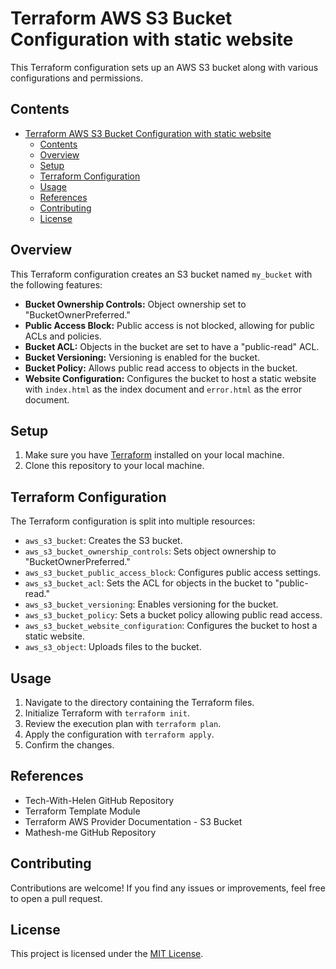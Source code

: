 
# Terraform AWS S3 Bucket Configuration with static website

This Terraform configuration sets up an AWS S3 bucket along with various configurations and permissions.

## Contents

- [Terraform AWS S3 Bucket Configuration with static website](#terraform-aws-s3-bucket-configuration-with-static-website)
  - [Contents](#contents)
  - [Overview](#overview)
  - [Setup](#setup)
  - [Terraform Configuration](#terraform-configuration)
  - [Usage](#usage)
  - [References](#references)
  - [Contributing](#contributing)
  - [License](#license)

## Overview

This Terraform configuration creates an S3 bucket named `my_bucket` with the following features:

- **Bucket Ownership Controls:** Object ownership set to "BucketOwnerPreferred."
- **Public Access Block:** Public access is not blocked, allowing for public ACLs and policies.
- **Bucket ACL:** Objects in the bucket are set to have a "public-read" ACL.
- **Bucket Versioning:** Versioning is enabled for the bucket.
- **Bucket Policy:** Allows public read access to objects in the bucket.
- **Website Configuration:** Configures the bucket to host a static website with `index.html` as the index document and `error.html` as the error document.

## Setup

1. Make sure you have [Terraform](https://www.terraform.io/downloads.html) installed on your local machine.
2. Clone this repository to your local machine.

## Terraform Configuration

The Terraform configuration is split into multiple resources:

- `aws_s3_bucket`: Creates the S3 bucket.
- `aws_s3_bucket_ownership_controls`: Sets object ownership to "BucketOwnerPreferred."
- `aws_s3_bucket_public_access_block`: Configures public access settings.
- `aws_s3_bucket_acl`: Sets the ACL for objects in the bucket to "public-read."
- `aws_s3_bucket_versioning`: Enables versioning for the bucket.
- `aws_s3_bucket_policy`: Sets a bucket policy allowing public read access.
- `aws_s3_bucket_website_configuration`: Configures the bucket to host a static website.
- `aws_s3_object`: Uploads files to the bucket.

## Usage

1. Navigate to the directory containing the Terraform files.
2. Initialize Terraform with `terraform init`.
3. Review the execution plan with `terraform plan`.
4. Apply the configuration with `terraform apply`.
5. Confirm the changes.

## References
- Tech-With-Helen GitHub Repository
- Terraform Template Module
- Terraform AWS Provider Documentation - S3 Bucket
- Mathesh-me GitHub Repository


## Contributing

Contributions are welcome! If you find any issues or improvements, feel free to open a pull request.

## License

This project is licensed under the [MIT License](LICENSE).

